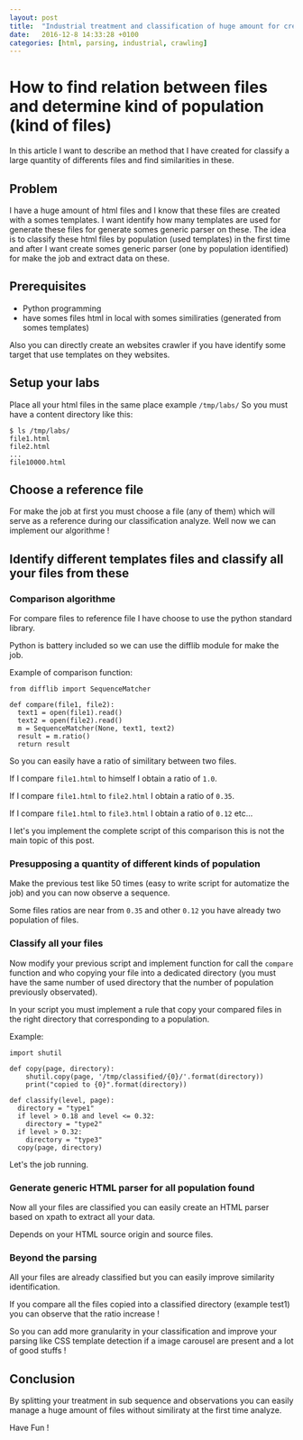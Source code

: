 ```yaml
---
layout: post
title:  "Industrial treatment and classification of huge amount for create generate parser"
date:   2016-12-8 14:33:28 +0100
categories: [html, parsing, industrial, crawling]
---
```

# How to find relation between files and determine kind of population (kind of files)

In this article I want to describe an method that I have created for classify a large quantity of differents files 
and find similarities in these.

## Problem

I have a huge amount of html files and I know that these files are created with a somes templates. 
I want identify how many templates are used for generate these files for generate somes generic parser on these.
The idea is to classify these html files by population (used templates) in the first time and after I want create somes generic parser
(one by population identified) for make the job and extract data on these.

## Prerequisites

- Python programming
- have somes files html in local with somes similiraties (generated from somes templates)

Also you can directly create an websites crawler if you have identify some target that use templates on they websites.

## Setup your labs

Place all your html files in the same place example `/tmp/labs/`
So you must have a content directory like this:
```
$ ls /tmp/labs/
file1.html
file2.html
...
file10000.html
```
## Choose a reference file

For make the job at first you must choose a file (any of them) which will serve as a reference during our classification analyze.
Well now we can implement our algorithme !

## Identify different templates files and classify all your files from these

### Comparison algorithme

For compare files to reference file I have choose to use the python standard library.

Python is battery included so we can use the difflib module for make the job.

Example of comparison function:

```
from difflib import SequenceMatcher

def compare(file1, file2):
  text1 = open(file1).read()
  text2 = open(file2).read()
  m = SequenceMatcher(None, text1, text2)
  result = m.ratio()
  return result
```

So you can easily have a ratio of similitary between two files.

If I compare `file1.html` to himself I obtain a ratio of `1.0`.

If I compare `file1.html` to `file2.html` I obtain a ratio of `0.35`.

If I compare `file1.html` to `file3.html` I obtain a ratio of `0.12` etc...

I let's you implement the complete script of this comparison this is not the main topic of this post.

### Presupposing a quantity of different kinds of population

Make the previous test like 50 times (easy to write script for automatize the job) and you can now observe a sequence.

Some files ratios are near from `0.35` and other `0.12` you have already two population of files.

### Classify all your files

Now modify your previous script and implement function for call the `compare` function and who copying your file into a dedicated directory (you must have the same number of used directory that the number of population previously observated).

In your script you must implement a rule that copy your compared files in the right directory that corresponding to a population.

Example:

```
import shutil

def copy(page, directory):
    shutil.copy(page, '/tmp/classified/{0}/'.format(directory))
    print("copied to {0}".format(directory))

def classify(level, page):
  directory = "type1"
  if level > 0.18 and level <= 0.32:
    directory = "type2"
  if level > 0.32:
    directory = "type3"
  copy(page, directory)
```
Let's the job running.

### Generate generic HTML parser for all population found

Now all your files are classified you can easily create an HTML parser based on xpath to extract all your data.

Depends on your HTML source origin and source files.

### Beyond the parsing

All your files are already classified but you can easily improve similarity identification.

If you compare all the files copied into a classified directory (example test1) you can observe that the ratio increase !

So you can add more granularity in your classification and improve your parsing like CSS template detection if a image carousel are present and a lot of good stuffs !

## Conclusion

By splitting your treatment in sub sequence and observations you can easily manage a huge amount of files without similiraty at the first time analyze.

Have Fun !
